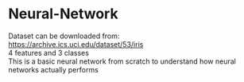 # Neural-Network  
Dataset can be downloaded from:  
https://archive.ics.uci.edu/dataset/53/iris  
4 features and 3 classes  
This is a basic neural network from scratch to understand how neural networks actually performs
